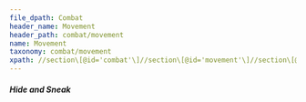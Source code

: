 ```yaml
---
file_dpath: Combat
header_name: Movement
header_path: combat/movement
name: Movement
taxonomy: combat/movement
xpath: //section\[@id='combat'\]//section\[@id='movement'\]//section\[@class='level5'\]
---
```


##### Hide and Sneak
